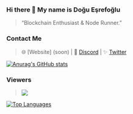 ### Hi there 👋 My name is Doğu Eşrefoğlu
> “Blockchain Enthusiast & Node Runner.”
### Contact Me

> 🌐 [Website] (soon) | 💬 [Discord](https://discordapp.com/users/538816066873196545) | ✨ [Twitter](https://twitter.com/doguesrefoglu91)

[![Anurag's GitHub stats](https://github-readme-stats.vercel.app/api?username=doguesrefoglu)](https://github.com/doguesrefoglu/github-readme-stats)

### Viewers
> <img align="top" src="https://komarev.com/ghpvc/?username=nodesxploit&color=blue"/>
[![Top Languages](https://github-readme-stats.vercel.app/api/top-langs/?username=nodesxploit&layout=compact&theme=dark)](https://github.com/anuraghazra/github-readme-stats)
